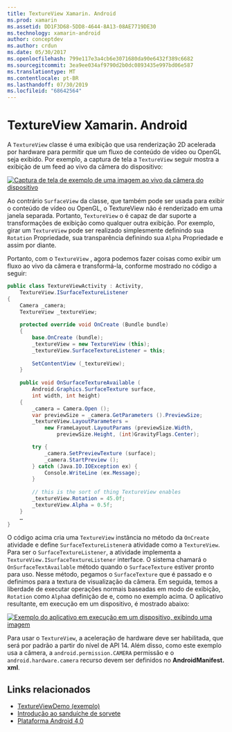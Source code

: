 ```yaml
---
title: TextureView Xamarin. Android
ms.prod: xamarin
ms.assetid: DD1F3D68-5DD8-4644-8A13-08AE7719DE30
ms.technology: xamarin-android
author: conceptdev
ms.author: crdun
ms.date: 05/30/2017
ms.openlocfilehash: 799e117e3a4cb6e3071680da90e6432f389c6682
ms.sourcegitcommit: 3ea9ee034af9790d2b0dc0893435e997bd06e587
ms.translationtype: MT
ms.contentlocale: pt-BR
ms.lasthandoff: 07/30/2019
ms.locfileid: "68642564"
---
```

# <a name="xamarinandroid-textureview"></a>TextureView Xamarin. Android

A `TextureView` classe é uma exibição que usa renderização 2D acelerada por hardware para permitir que um fluxo de conteúdo de vídeo ou OpenGL seja exibido. Por exemplo, a captura de tela a `TextureView` seguir mostra a exibição de um feed ao vivo da câmera do dispositivo:

[![Captura de tela de exemplo de uma imagem ao vivo da câmera do dispositivo](texture-view-images/22-textureviewcamera.png)](texture-view-images/22-textureviewcamera.png#lightbox)

Ao contrário `SurfaceView` da classe, que também pode ser usada para exibir o conteúdo de vídeo ou OpenGL, o TextureView não é renderizado em uma janela separada.
Portanto, `TextureView` o é capaz de dar suporte a transformações de exibição como qualquer outra exibição. Por exemplo, girar um `TextureView` pode ser realizado simplesmente definindo sua `Rotation` Propriedade, sua transparência definindo sua `Alpha` Propriedade e assim por diante.

Portanto, com o `TextureView` , agora podemos fazer coisas como exibir um fluxo ao vivo da câmera e transformá-la, conforme mostrado no código a seguir:

```csharp
public class TextureViewActivity : Activity,
    TextureView.ISurfaceTextureListener
{
    Camera _camera;
    TextureView _textureView;
       
    protected override void OnCreate (Bundle bundle)
    {
        base.OnCreate (bundle);
        _textureView = new TextureView (this);
        _textureView.SurfaceTextureListener = this;
           
        SetContentView (_textureView);
    }
       
    public void OnSurfaceTextureAvailable (
        Android.Graphics.SurfaceTexture surface,
        int width, int height)
    {
        _camera = Camera.Open ();
        var previewSize = _camera.GetParameters ().PreviewSize;
        _textureView.LayoutParameters =
            new FrameLayout.LayoutParams (previewSize.Width,
                previewSize.Height, (int)GravityFlags.Center);

        try {
            _camera.SetPreviewTexture (surface);
            _camera.StartPreview ();
        } catch (Java.IO.IOException ex) {
            Console.WriteLine (ex.Message);
        }
           
        // this is the sort of thing TextureView enables
        _textureView.Rotation = 45.0f;
        _textureView.Alpha = 0.5f;
    }
    …
}
```

O código acima cria uma `TextureView` instância no método da `OnCreate` atividade e define `SurfaceTextureListener`a atividade como a `TextureView`. Para ser o `SurfaceTextureListener`, a atividade implementa a `TextureView.ISurfaceTextureListener` interface. O sistema chamará o `OnSurfaceTextAvailable` método quando o `SurfaceTexture` estiver pronto para uso. Nesse método, pegamos o `SurfaceTexture` que é passado e o definimos para a textura de visualização da câmera. Em seguida, temos a liberdade de executar operações normais baseadas em modo de exibição, `Rotation` como `Alpha`a definição de e, como no exemplo acima. O aplicativo resultante, em execução em um dispositivo, é mostrado abaixo:

[![Exemplo do aplicativo em execução em um dispositivo, exibindo uma imagem](texture-view-images/17-textureviewdemo.png)](texture-view-images/17-textureviewdemo.png#lightbox)

Para usar o `TextureView`, a aceleração de hardware deve ser habilitada, que será por padrão a partir do nível de API 14. Além disso, como este exemplo usa a câmera, a `android.permission.CAMERA` permissão e o `android.hardware.camera` recurso devem ser definidos no **AndroidManifest. xml**.



## <a name="related-links"></a>Links relacionados

- [TextureViewDemo (exemplo)](https://docs.microsoft.com/samples/xamarin/monodroid-samples/textureviewdemo)
- [Introdução ao sanduíche de sorvete](http://www.android.com/about/ice-cream-sandwich/)
- [Plataforma Android 4,0](https://developer.android.com/sdk/android-4.0.html)
